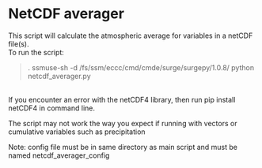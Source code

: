 <h1>NetCDF averager</h1>

This script will calculate the atmospheric average for variables in a netCDF file(s).
<br />
To run the script:
<br />
   > . ssmuse-sh -d /fs/ssm/eccc/cmd/cmde/surge/surgepy/1.0.8/
   > python netcdf_averager.py
<br />
If you encounter an error with the netCDF4 library, then run pip install netCDF4 in command line.

The script may not work the way you expect if running with vectors or cumulative variables such as precipitation

Note: config file must be in same directory as main script and must be named netcdf_averager_config
